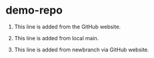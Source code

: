 # demo-repo

1. This line is added from the GitHub website.

2. This line is added from local main.

3. This line is added from newbranch via GitHub website.